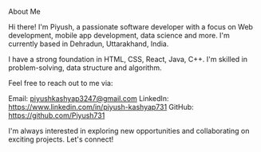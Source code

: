 About Me

Hi there! I'm Piyush, a passionate software developer with a focus on Web development, mobile app development, data science and more. I'm currently based in Dehradun, Uttarakhand, India.

I have a strong foundation in HTML, CSS, React, Java, C++. I'm skilled in problem-solving, data structure and algorithm.

Feel free to reach out to me via:

Email: piyushkashyap3247@gmail.com
LinkedIn: https://www.linkedin.com/in/piyush-kashyap731
GitHub: https://github.com/Piyush731

I'm always interested in exploring new opportunities and collaborating on exciting projects. Let's connect!
